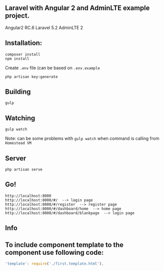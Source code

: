 ## Laravel with Angular 2 and AdminLTE example project.
Angular2 RC.6
Laravel 5.2
AdminLTE 2
## Installation:

```
composer install
npm install
```
Create `.env` file (can be based on `.env.example`
```
php artisan key:generate
```

## Building

```
gulp
```

## Watching

```
gulp watch
```

Note: can be some problems with `gulp watch` when command is calling from `Homestead VM`

## Server

```
php artisan serve
```
## Go!

```
http://localhost:8000
http://localhost:8000/#/  --> login page
http://localhost:8000/#/register  --> register page
http://localhost:8000/#/dashboard/home  --> home page
http://localhost:8000/#/dashboard/blankpage  --> login page
```

## Info

## To include component template to the component use following code:
```ts
'template': require('./first.template.html'),
```
